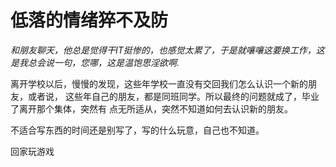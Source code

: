 # 低落的情绪猝不及防

*和朋友聊天，他总是觉得干IT挺惨的，也感觉太累了，于是就嚷嚷这要换工作，这是我总会说一句，您哪，这是温饱思淫欲啊.*

离开学校以后，慢慢的发现，这些年学校一直没有交回我们怎么认识一个新的朋友，或者说，
这些年自己的朋友，都是同班同学。所以最终的问题就成了，毕业了离开那个集体，突然有
点无所适从，突然不知道如何去认识新的朋友。



不适合写东西的时间还是别写了，写的什么玩意，自己也不知道。

回家玩游戏

